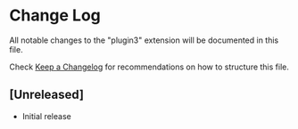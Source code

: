 # Change Log

All notable changes to the "plugin3" extension will be documented in this file.

Check [Keep a Changelog](http://keepachangelog.com/) for recommendations on how to structure this file.

## [Unreleased]

- Initial release
